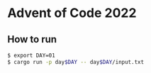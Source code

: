 # Advent of Code 2022

## How to run
```sh
$ export DAY=01
$ cargo run -p day$DAY -- day$DAY/input.txt
```
